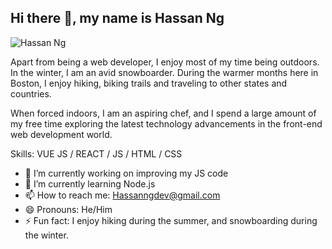 ## Hi there 👋, my name is Hassan Ng

![Hassan Ng](https://user-images.githubusercontent.com/107250690/204203030-e062469a-354b-4695-ac5f-718516db5e1e.png)


Apart from being a web developer, I enjoy most of my time being outdoors. In the winter, I am an avid snowboarder. During the warmer months here in Boston, I enjoy hiking, biking trails and traveling to other states and countries.

When forced indoors, I am an aspiring chef, and I spend a large amount of my free time exploring the latest technology advancements in the front-end web development world.

Skills: VUE JS / REACT / JS / HTML / CSS

- 🔭 I’m currently working on improving my JS code 
- 🌱 I’m currently learning Node.js 
- 📫 How to reach me: Hassanngdev@gmail.com 
- 😄 Pronouns: He/Him 
- ⚡ Fun fact: I enjoy hiking during the summer, and snowboarding during the winter. 




